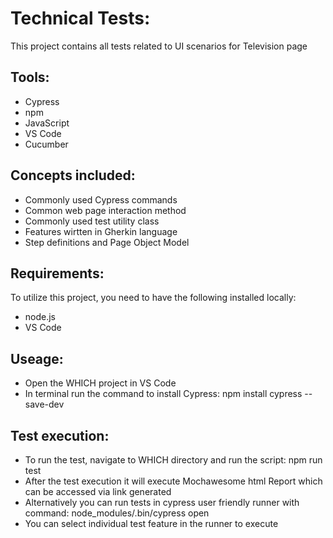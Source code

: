# Technical Tests:
This project contains all tests related to UI scenarios for Television page

## Tools:
* Cypress
* npm
* JavaScript
* VS Code
* Cucumber

## Concepts included:
* Commonly used Cypress commands
* Common web page interaction method
* Commonly used test utility class
* Features wirtten in Gherkin language
* Step definitions and Page Object Model

## Requirements:
To utilize this project, you need to have the following installed locally:
* node.js
* VS Code

## Useage:
* Open the WHICH project in VS Code
* In terminal run the command to install Cypress: npm install cypress --save-dev

## Test execution:
* To run the test, navigate to WHICH directory and run the script: npm run test
* After the test execution it will execute Mochawesome html Report which can be accessed via link generated
* Alternatively you can run tests in cypress user friendly runner with command: node_modules/.bin/cypress open
* You can select individual test feature in the runner to execute
